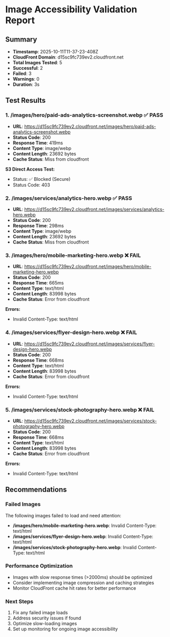 # Image Accessibility Validation Report

## Summary

- **Timestamp**: 2025-10-11T11-37-23-408Z
- **CloudFront Domain**: d15sc9fc739ev2.cloudfront.net
- **Total Images Tested**: 5
- **Successful**: 2
- **Failed**: 3
- **Warnings**: 0
- **Duration**: 3s

## Test Results

### 1. /images/hero/paid-ads-analytics-screenshot.webp ✅ PASS

- **URL**: https://d15sc9fc739ev2.cloudfront.net/images/hero/paid-ads-analytics-screenshot.webp
- **Status Code**: 200
- **Response Time**: 419ms
- **Content Type**: image/webp
- **Content Length**: 23692 bytes
- **Cache Status**: Miss from cloudfront

**S3 Direct Access Test:**
- Status: ✅ Blocked (Secure)
- Status Code: 403

### 2. /images/services/analytics-hero.webp ✅ PASS

- **URL**: https://d15sc9fc739ev2.cloudfront.net/images/services/analytics-hero.webp
- **Status Code**: 200
- **Response Time**: 298ms
- **Content Type**: image/webp
- **Content Length**: 23692 bytes
- **Cache Status**: Miss from cloudfront

### 3. /images/hero/mobile-marketing-hero.webp ❌ FAIL

- **URL**: https://d15sc9fc739ev2.cloudfront.net/images/hero/mobile-marketing-hero.webp
- **Status Code**: 200
- **Response Time**: 665ms
- **Content Type**: text/html
- **Content Length**: 83998 bytes
- **Cache Status**: Error from cloudfront

**Errors:**
- Invalid Content-Type: text/html

### 4. /images/services/flyer-design-hero.webp ❌ FAIL

- **URL**: https://d15sc9fc739ev2.cloudfront.net/images/services/flyer-design-hero.webp
- **Status Code**: 200
- **Response Time**: 668ms
- **Content Type**: text/html
- **Content Length**: 83998 bytes
- **Cache Status**: Error from cloudfront

**Errors:**
- Invalid Content-Type: text/html

### 5. /images/services/stock-photography-hero.webp ❌ FAIL

- **URL**: https://d15sc9fc739ev2.cloudfront.net/images/services/stock-photography-hero.webp
- **Status Code**: 200
- **Response Time**: 668ms
- **Content Type**: text/html
- **Content Length**: 83998 bytes
- **Cache Status**: Error from cloudfront

**Errors:**
- Invalid Content-Type: text/html

## Recommendations

### Failed Images
The following images failed to load and need attention:

- **/images/hero/mobile-marketing-hero.webp**: Invalid Content-Type: text/html
- **/images/services/flyer-design-hero.webp**: Invalid Content-Type: text/html
- **/images/services/stock-photography-hero.webp**: Invalid Content-Type: text/html

### Performance Optimization
- Images with slow response times (>2000ms) should be optimized
- Consider implementing image compression and caching strategies
- Monitor CloudFront cache hit rates for better performance

### Next Steps
1. Fix any failed image loads
2. Address security issues if found
3. Optimize slow-loading images
4. Set up monitoring for ongoing image accessibility
